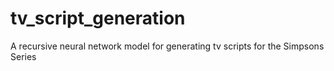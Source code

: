# tv_script_generation

A recursive neural network model for generating tv scripts for the Simpsons Series 
